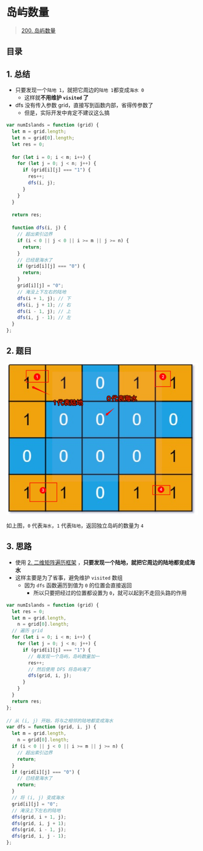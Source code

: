 
# 岛屿数量


>  [200. 岛屿数量](https://leetcode.cn/problems/number-of-islands/)


## 目录
<!-- toc -->
 ## 1. 总结 

- 只要发现一个`陆地 1`，就把它周边的`陆地 1`都变成`海水 0` 
	- 这样就**不用维护 `visited` 了**
- dfs 没有传入参数 grid，直接写到函数内部，省得传参数了
	- 但是，实际开发中肯定不建议这么搞

```javascript
var numIslands = function (grid) {
  let m = grid.length;
  let n = grid[0].length;
  let res = 0;

  for (let i = 0; i < m; i++) {
    for (let j = 0; j < n; j++) {
      if (grid[i][j] === "1") {
        res++;
        dfs(i, j);
      }
    }
  }

  return res;

  function dfs(i, j) {
    // 超出索引边界
    if (i < 0 || j < 0 || i >= m || j >= n) {
      return;
    }
    // 已经是海水了
    if (grid[i][j] === "0") {
      return;
    }
    grid[i][j] = "0";
    // 淹没上下左右的陆地
    dfs(i + 1, j); // 下
    dfs(i, j + 1); // 右
    dfs(i - 1, j); // 上
    dfs(i, j - 1); // 左
  }
};
```

## 2. 题目

![图片&文件](./files/20241113-3.png)

如上图，`0` 代表`海水`，`1` 代表`陆地`，返回独立岛屿的数量为 `4`

## 3. 思路

- 使用 [2.  二维矩阵遍历框架](/post/m91CcQDX.html) ，**只要发现一个陆地，就把它周边的陆地都变成海水**
- 这样主要是为了省事，避免维护 `visited` 数组
	- 因为 `dfs` 函数遍历到值为 `0` 的位置会直接返回
		- 所以只要把经过的位置都设置为 `0`，就可以起到不走回头路的作用


```javascript
var numIslands = function (grid) {
  let res = 0;
  let m = grid.length,
    n = grid[0].length;
  // 遍历 grid
  for (let i = 0; i < m; i++) {
    for (let j = 0; j < n; j++) {
      if (grid[i][j] === "1") {
        // 每发现一个岛屿，岛屿数量加一
        res++;
        // 然后使用 DFS 将岛屿淹了
        dfs(grid, i, j);
      }
    }
  }
  return res;
};

// 从 (i, j) 开始，将与之相邻的陆地都变成海水
var dfs = function (grid, i, j) {
  let m = grid.length,
    n = grid[0].length;
  if (i < 0 || j < 0 || i >= m || j >= n) {
    // 超出索引边界
    return;
  }
  if (grid[i][j] === "0") {
    // 已经是海水了
    return;
  }
  // 将 (i, j) 变成海水
  grid[i][j] = "0";
  // 淹没上下左右的陆地
  dfs(grid, i + 1, j);
  dfs(grid, i, j + 1);
  dfs(grid, i - 1, j);
  dfs(grid, i, j - 1);
};

```

